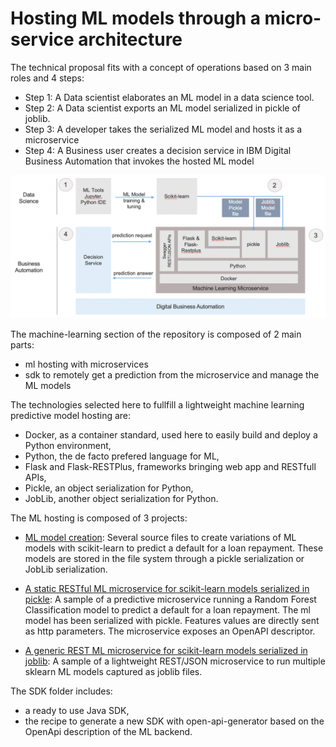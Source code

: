 # Hosting ML models through a micro-service architecture

The technical proposal fits with a concept of operations based on 3 main roles and 4 steps:
 - Step 1: A Data scientist elaborates an ML model in a data science tool.
 - Step 2: A Data scientist exports an ML model serialized in pickle of joblib.
 - Step 3: A developer takes the serialized ML model and hosts it as a microservice
 - Step 4: A Business user creates a decision service in IBM Digital Business Automation that invokes the hosted ML model
 
 ![Flow](docs/images/ml-microservice-coo.png "ML microservice stack")
  
The machine-learning section of the repository is composed of 2 main parts:
   - ml hosting with microservices
   - sdk to remotely get a prediction from the microservice and manage the ML models

The technologies selected here to fullfill a lightweight machine learning predictive model hosting are:
- Docker, as a container standard, used here to easily build and deploy a Python environment,
- Python, the de facto prefered language for ML,
- Flask and Flask-RESTPlus, frameworks bringing web app and RESTfull APIs,
- Pickle, an object serialization for Python,
- JobLib, another object serialization for Python.

The ML hosting is composed of 3 projects:
- [ML model creation](ml-model-creation/README.md): Several source files to create variations of ML models with scikit-learn to predict a default for a loan repayment. These models are stored in the file system through a pickle serialization or JobLib serialization.

- [A static RESTful ML microservice for scikit-learn models serialized in pickle](ml-model-static-hosting/README.md): A sample of a predictive microservice running a Random Forest Classification model to predict a default for a loan repayment. The ml model has been serialized with pickle. Features values are directly sent as http parameters. The microservice exposes an OpenAPI descriptor.

- [A generic REST ML microservice for scikit-learn models serialized in joblib](ml-model-dynamic-hosting/README.md): A sample of a lightweight REST/JSON microservice to run multiple sklearn ML models captured as joblib files.

The SDK folder includes:
- a ready to use Java SDK,
- the recipe to generate a new SDK with open-api-generator based on the OpenApi description of the ML backend.


